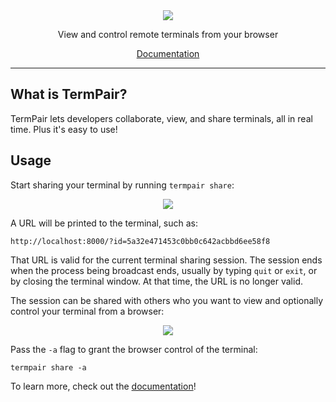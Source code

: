 <div style="text-align: center">
    <img src="https://github.com/cs01/termpair/raw/master/termpair/frontend_src/src/logo.png"/>
    <p>View and control remote terminals from your browser</p>
    <p><a href="https://cs01.github.io/termpair/">Documentation</a></p>
</div>

---

## What is TermPair?

TermPair lets developers collaborate, view, and share terminals, all in real time. Plus it's easy to use!

## Usage

Start sharing your terminal by running `termpair share`:

<div style="text-align: center">
    <img src="https://github.com/cs01/termpair/raw/master/termpair_terminal.png"/>
</div>

A URL will be printed to the terminal, such as:

```
http://localhost:8000/?id=5a32e471453c0bb0c642acbbd6ee58f8
```

That URL is valid for the current terminal sharing session. The session ends when the process being broadcast ends, usually by typing `quit` or `exit`, or by closing the terminal window. At that time, the URL is no longer valid.

The session can be shared with others who you want to view and optionally control your terminal from a browser:

<div style="text-align: center">
    <img src="https://github.com/cs01/termpair/raw/master/termpair_browser.png"/>
</div>

Pass the `-a` flag to grant the browser control of the terminal:

```
termpair share -a
```

To learn more, check out the [documentation](https://cs01.github.io/termpair/)!
